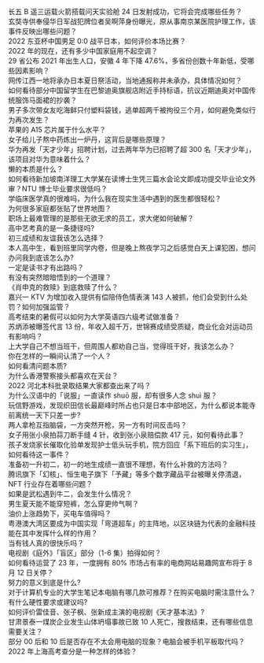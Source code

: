 长五 B 遥三运载火箭搭载问天实验舱 24 日发射成功，它将会完成哪些任务？  
玄奘寺供奉侵华日军战犯牌位者吴啊萍身份曝光，原从事南京某医院护理工作，该事件反映出哪些问题？  
2022 东亚杯中国男足 0:0 战平日本，如何评价本场比赛？  
2022 年的现在，还有多少中国家庭用不起空调？  
29 省公布 2021 年出生人口，安徽 4 年下降 47.6%，多省份创数十年新低，受哪些因素影响？  
网传江西一地将承办日本夏日祭活动，当地通报称并未承办，具体情况如何？  
如何看待部分中国留学生在巴黎迪奥旗舰店附近手持标语，抗议近期迪奥对中国传统服饰马面裙的抄袭？  
男子多次带女友吃海鲜只付塑料袋钱，逃单超两千被拘役三个月，如何避免类似行为再次发生？  
苹果的 A15 芯片属于什么水平？  
女子给儿子熬中药炼出一炉丹，这背后是哪些原理？  
华为再发「天才少年」招聘计划，过去两年华为已招聘了超 300 名「天才少年」，该项目对华为意味着什么？  
懒的本质是什么？  
如何看待新加坡南洋理工大学某在读博士生凭三篇水会论文即成功提交毕业论文外审？NTU 博士毕业要求很低吗？  
学临床医学真的很难吗，为什么我在现实生活中遇到的医生都很轻松？  
为何很多家庭都张贴了世界地图？  
职场上最难管理的是那些无欲无求的员工，求大佬如何破解？  
高中艺考真的是一条捷径吗?  
初三成绩和友谊我该怎么选择？  
本人高中生，看到班里同学内卷，但是晚上熬夜学习之后感觉白天上课犯困，想问办问我到底该怎么办?  
一定是读书才有出路吗？  
有没有突然暗暗悟到的一个道理？  
《肖申克的救赎》到底救赎了什么？  
嘉兴一 KTV 为增加收入提供有偿陪侍色情表演 143 人被抓，他们会受到什么处罚？如何加强监管？  
高考结束的暑假可以如何为大学英语四六级考试做准备？  
苏炳添被曝签代言 13 份，年收入超千万，世锦赛成绩受质疑，商业化会对运动员有影响吗？  
上大学自己不想当班干，但周围人都劝自己当，觉得班干好，我该怎么办？  
你在怎样的一瞬间认清了一个人？  
如何看清问题本质?  
为什么香港警察接头都喜欢在天台？  
2022 河北本科批录取结果大家都查出来了吗？  
为什么汉语中的「说服」一直读作 shuō 服，却有很多人念 shuì 服？  
玩信野游戏，发现织田信长最巅峰时所占也只是日本中部地区，为什么都说本能寺前离统一天下只差一步?  
两人拿枪互指脑袋，一方突然开枪，另一方有时间反击吗？  
女子用张小泉拍蒜刀断手缝 4 针，收到张小泉赔偿款 417 元，如何看待此事？  
孩子发烧家长催取化验单发现护士低头玩手机，院方回应「系下班后的实习生」，如何看待这一事件？  
准备初一升初二，初一的地生成绩一直很不理想，有什么补救的方法吗？  
腾讯旗下「幻核」、恒生电子旗下「予藏」等多个数字藏品平台被曝关停清退，NFT 行业存在着哪些问题？  
如果是武松遇到牛二，会发生什么情况？  
男生夏天能不能穿短裤，怎么穿更帅气啊？  
油价上涨趋势下，买电车值得吗？  
粤港澳大湾区要成为中国实现「弯道超车」的主阵地，以区块链为代表的金融科技能在其中发挥什么样的作用？  
当有钱人真的很快乐吗？  
电视剧《庭外》「盲区」部分（1-6 集）拍得如何？  
如何看待运营了 23 年，一度拥有 80% 市场占有率的电商网站易趣网宣布将于 8 月 12 日关停？  
努力的意义到底是什么?  
对于计算机专业的大学生笔记本电脑有哪几款可推荐？在购买电脑时需注意什么？有什么硬性要求或建议吗?  
如何评价雷佳音、张子枫、张新成主演的电视剧《天才基本法》?  
甘肃景泰一煤炭企业发生山体坍塌事故已致 10 人死亡，搜救结束，还有哪些信息需要关注？  
部分 00 后和 10 后是否存在不太会用电脑的现象？电脑会被手机平板取代吗？  
2022 年上海高考查分是一种怎样的体验？  

